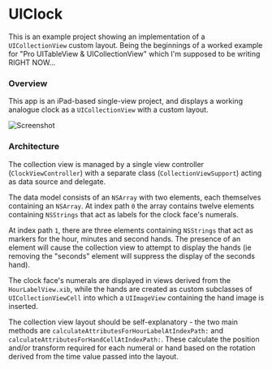 UIClock
=======

This is an example project showing an implementation of a `UICollectionView` custom layout.  Being the beginnings of a worked example for "Pro UITableView & UICollectionView" which I'm supposed to be writing RIGHT NOW...

### Overview

This app is an iPad-based single-view project, and displays a working analogue clock as a `UICollectionView` with a custom layout.

![Screenshot](https://raw.github.com/timd/UIClock/master/screenshot-after.png)

### Architecture

The collection view is managed by a single view controller (`ClockViewController`) with a separate class (`CollectionViewSupport`) acting as data source and delegate.

The data model consists of an `NSArray` with two elements, each themselves containing an `NSArray`. At index path `0` the array contains twelve elements containing `NSStrings` that act as labels for the clock face's numerals.

At index path `1`, there are three elements containing `NSStrings` that act as markers for the hour, minutes and second hands.  The presence of an element will cause the collection view to attempt to display the hands (ie removing the "seconds" element will suppress the display of the seconds hand).

The clock face's numerals are displayed in views derived from the `HourLabelView.xib`, while the hands are created as custom subclasses of `UICollectionViewCell` into which a `UIImageView` containing the hand image is inserted.

The collection view layout should be self-explanatory - the two main methods are `calculateAttributesForHourLabelAtIndexPath:` and `calculateAttributesForHandCellAtIndexPath:`.  These calculate the position and/or transform required for each numeral or hand based on the rotation derived from the time value passed into the layout.
